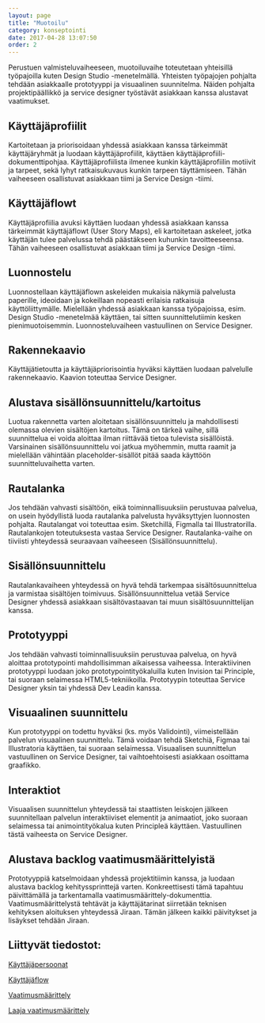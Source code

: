 ```yaml
---
layout: page
title: "Muotoilu"
category: konseptointi
date: 2017-04-28 13:07:50
order: 2
---
```

Perustuen valmisteluvaiheeseen, muotoiluvaihe toteutetaan yhteisillä työpajoilla kuten Design Studio -menetelmällä. Yhteisten työpajojen pohjalta tehdään asiakkaalle prototyyppi ja visuaalinen suunnitelma. Näiden pohjalta projektipäällikkö ja service designer työstävät asiakkaan kanssa alustavat vaatimukset.

## Käyttäjäprofiilit

Kartoitetaan ja priorisoidaan yhdessä asiakkaan kanssa tärkeimmät käyttäjäryhmät ja luodaan käyttäjäprofiilit, käyttäen käyttäjäprofiili-dokumenttipohjaa. Käyttäjäprofiilista ilmenee kunkin käyttäjäprofiilin motiivit ja tarpeet, sekä lyhyt ratkaisukuvaus kunkin tarpeen täyttämiseen. Tähän vaiheeseen osallistuvat asiakkaan tiimi ja Service Design -tiimi.

## Käyttäjäflowt

Käyttäjäprofiilia avuksi käyttäen luodaan yhdessä asiakkaan kanssa tärkeimmät käyttäjäflowt (User Story Maps), eli kartoitetaan askeleet, jotka käyttäjän tulee palvelussa tehdä päästäkseen kuhunkin tavoitteeseensa. Tähän vaiheeseen osallistuvat asiakkaan tiimi ja Service Design -tiimi.

## Luonnostelu

Luonnostellaan käyttäjäflown askeleiden mukaisia näkymiä palvelusta paperille, ideoidaan ja kokeillaan nopeasti erilaisia ratkaisuja käyttöliittymälle. Mielellään yhdessä asiakkaan kanssa työpajoissa, esim. Design Studio -menetelmää käyttäen, tai sitten suunnittelutiimin kesken pienimuotoisemmin. Luonnosteluvaiheen vastuullinen on Service Designer.

## Rakennekaavio

Käyttäjätietoutta ja käyttäjäpriorisointia hyväksi käyttäen luodaan palvelulle rakennekaavio. Kaavion toteuttaa Service Designer.

## Alustava sisällönsuunnittelu/kartoitus

Luotua rakennetta varten aloitetaan sisällönsuunnittelu ja mahdollisesti olemassa olevien sisältöjen kartoitus. Tämä on tärkeä vaihe, sillä suunnittelua ei voida aloittaa ilman riittävää tietoa tulevista sisällöistä. Varsinainen sisällönsuunnittelu voi jatkua myöhemmin, mutta raamit ja mielellään vähintään placeholder-sisällöt pitää saada käyttöön suunnitteluvaihetta varten.

## Rautalanka

Jos tehdään vahvasti sisältöön, eikä toiminnallisuuksiin perustuvaa palvelua, on usein hyödyllistä luoda rautalanka palvelusta hyväksyttyjen luonnosten pohjalta. Rautalangat voi toteuttaa esim. Sketchillä, Figmalla tai Illustratorilla. Rautalankojen toteutuksesta vastaa Service Designer. Rautalanka-vaihe on tiiviisti yhteydessä seuraavaan vaiheeseen (Sisällönsuunnittelu).

## Sisällönsuunnittelu

Rautalankavaiheen yhteydessä on hyvä tehdä tarkempaa sisältösuunnittelua ja varmistaa sisältöjen toimivuus. Sisällönsuunnittelua vetää Service Designer yhdessä asiakkaan sisältövastaavan tai muun sisältösuunnittelijan kanssa.

## Prototyyppi

Jos tehdään vahvasti toiminnallisuuksiin perustuvaa palvelua, on hyvä aloittaa prototypointi mahdollisimman aikaisessa vaiheessa. Interaktiivinen prototyyppi luodaan joko prototypointityökaluilla kuten Invision tai Principle, tai suoraan selaimessa HTML5-tekniikoilla. Prototyypin toteuttaa Service Designer yksin tai yhdessä Dev Leadin kanssa.

## Visuaalinen suunnittelu

Kun prototyyppi on todettu hyväksi (ks. myös Validointi), viimeistellään palvelun visuaalinen suunnittelu. Tämä voidaan tehdä Sketchiä, Figmaa tai Illustratoria käyttäen, tai suoraan selaimessa. Visuaalisen suunnittelun vastuullinen on Service Designer, tai vaihtoehtoisesti asiakkaan osoittama graafikko.

## Interaktiot

Visuaalisen suunnittelun yhteydessä tai staattisten leiskojen jälkeen suunnitellaan palvelun interaktiiviset elementit ja animaatiot, joko suoraan selaimessa tai animointityökalua kuten Principleä käyttäen. Vastuullinen tästä vaiheesta on Service Designer.

## Alustava backlog vaatimusmäärittelyistä

Prototyyppiä katselmoidaan yhdessä projektitiimin kanssa, ja luodaan alustava backlog kehityssprinttejä varten. Konkreettisesti tämä tapahtuu päivittämällä ja tarkentamalla vaatimusmäärittely-dokumenttia. Vaatimusmäärittelystä tehtävät ja käyttäjätarinat siirretään teknisen kehityksen aloituksen yhteydessä Jiraan. Tämän jälkeen kaikki päivitykset ja lisäykset tehdään Jiraan.

## Liittyvät tiedostot:

[Käyttäjäpersoonat](https://drive.google.com/open?id=1d8-wsSwIw7GqmlbaDud0r9KcZKXFjE7ZLkqNH5Tw-nM)

[Käyttäjäflow](https://drive.google.com/open?id=1ZBc8Jthl_yaUHbiaUpKdq4BdgndTUqbkNrpt53-6VQc)

[Vaatimusmäärittely](https://drive.google.com/open?id=1aUEZr80AkhvVQJTsEQTMVYfq_3h44IaDOnTAbA3id8I)

[Laaja vaatimusmäärittely](https://drive.google.com/open?id=1dJZqP0R6k4Vg09scmHYFzJCpkWWEj4CXCOlj9uXaAv0)




